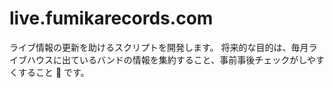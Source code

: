 live.fumikarecords.com
======================

ライブ情報の更新を助けるスクリプトを開発します。
将来的な目的は、毎月ライブハウスに出ているバンドの情報を集約すること、事前事後チェックがしやすくすること :sushi: です。
